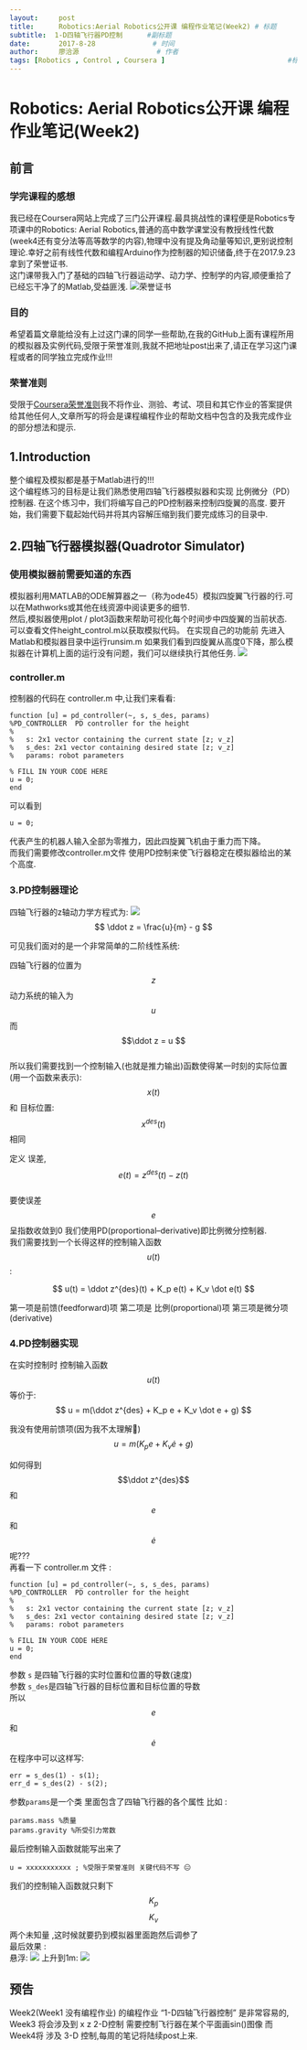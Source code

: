 ```yaml
---
layout:     post
title:		Robotics:Aerial Robotics公开课 编程作业笔记(Week2) # 标题 
subtitle:  1-D四轴飞行器PD控制 	 #副标题
date:       2017-8-28              # 时间
author:     廖洽源                   # 作者
tags: [Robotics , Control , Coursera ]                              #标签
---
```


# Robotics: Aerial Robotics公开课 编程作业笔记(Week2)  
## 前言 
### 学完课程的感想    
我已经在Coursera网站上完成了三门公开课程.最具挑战性的课程便是Robotics专项课中的Robotics: Aerial Robotics,普通的高中数学课堂没有教授线性代数(week4还有变分法等高等数学的内容),物理中没有提及角动量等知识,更别说控制理论.幸好之前有线性代数和编程Arduino作为控制器的知识储备,终于在2017.9.23拿到了荣誉证书.  
这门课带我入门了基础的四轴飞行器运动学、动力学、控制学的内容,顺便重拾了已经忘干净了的Matlab,受益匪浅.
![荣誉证书](https://ws4.sinaimg.cn/large/006tKfTcgy1flmniz8untj31880y4h9i.jpg)
### 目的  
希望着篇文章能给没有上过这门课的同学一些帮助,在我的GitHub上面有课程所用的模拟器及实例代码,受限于荣誉准则,我就不把地址post出来了,请正在学习这门课程或者的同学独立完成作业!!!
### 荣誉准则  
受限于[Coursera荣誉准则](https://www.coursera.org/about/terms/honorcode)我不将作业、测验、考试、项目和其它作业的答案提供给其他任何人,文章所写的将会是课程编程作业的帮助文档中包含的及我完成作业的部分想法和提示.
 
## 1.Introduction    
整个编程及模拟都是基于Matlab进行的!!!  
这个编程练习的目标是让我们熟悉使用四轴飞行器模拟器和实现 比例微分（PD）控制器. 在这个练习中，我们将编写自己的PD控制器来控制四旋翼的高度.
要开始，我们需要下载起始代码并将其内容解压缩到我们要完成练习的目录中.
## 2.四轴飞行器模拟器(Quadrotor Simulator)   
### 使用模拟器前需要知道的东西    
模拟器利用MATLAB的ODE解算器之一（称为ode45）模拟四旋翼飞行器的行.可以在Mathworks或其他在线资源中阅读更多的细节.  
然后,模拟器使用plot / plot3函数来帮助可视化每个时间步中四旋翼的当前状态.  
可以查看文件height_control.m以获取模拟代码。
在实现自己的功能前 先进入Matlab和模拟器目录中运行runsim.m 如果我们看到四旋翼从高度0下降，那么模拟器在计算机上面的运行没有问题，我们可以继续执行其他任务. 
![](https://ws4.sinaimg.cn/large/006tKfTcgy1fln9xx4rtxj31kw0zk17m.jpg) 
### controller.m
控制器的代码在 controller.m 中,让我们来看看:  

```
function [u] = pd_controller(~, s, s_des, params)  
%PD_CONTROLLER  PD controller for the height  
%  
%   s: 2x1 vector containing the current state [z; v_z]  
%   s_des: 2x1 vector containing desired state [z; v_z]  
%   params: robot parameters 
  
% FILL IN YOUR CODE HERE  
u = 0;    
end   
```
可以看到
```
u = 0;
```
代表产生的机器人输入全部为零推力，因此四旋翼飞机由于重力而下降。  
而我们需要修改controller.m文件 使用PD控制来使飞行器稳定在模拟器给出的某个高度.
### 3.PD控制器理论  
四轴飞行器的z轴动力学方程式为: 
![](https://ws4.sinaimg.cn/large/006tKfTcgy1flvlqsx3qhj310e0r0wl3.jpg)
$$ \ddot z = \frac{u}{m} - g $$

可见我们面对的是一个非常简单的二阶线性系统: 
 
四轴飞行器的位置为 $$z$$ 动力系统的输入为 $$u$$ 而 $$\ddot z = u $$  
所以我们需要找到一个控制输入(也就是推力输出)函数使得某一时刻的实际位置(用一个函数来表示): $$x(t)$$ 和 目标位置: $$x^{des}(t)$$ 相同  
  
定义 误差, $$e(t) = z^{des}(t)- z(t)$$   
要使误差 $$e$$ 呈指数收敛到0 我们使用PD(proportional–derivative)即比例微分控制器.  
我们需要找到一个长得这样的控制输入函数$$u(t)$$: 
 
$$ u(t) = \ddot z^{des}(t) + K_p e(t) + K_v \dot e(t) $$  

第一项是前馈(feedforward)项 第二项是 比例(proportional)项 第三项是微分项(derivative)   
### 4.PD控制器实现
在实时控制时 控制输入函数 $$u(t)$$ 等价于:  
$$ u = m(\ddot z^{des} + K_p e + K_v \dot e + g) $$  

我没有使用前馈项(因为我不太理解😬)  
$$ u = m( K_p e + K_v \dot e + g) $$  

如何得到 $$\ddot z^{des}$$ 和 $$e$$ 和 $$\dot e$$ 呢???  
再看一下 controller.m 文件 :

```
function [u] = pd_controller(~, s, s_des, params)  
%PD_CONTROLLER  PD controller for the height  
%  
%   s: 2x1 vector containing the current state [z; v_z]  
%   s_des: 2x1 vector containing desired state [z; v_z]  
%   params: robot parameters 
  
% FILL IN YOUR CODE HERE  
u = 0;  
end   
```
参数 ```s``` 是四轴飞行器的实时位置和位置的导数(速度)  
参数 ```s_des```是四轴飞行器的目标位置和目标位置的导数  
所以$$e$$和$$\dot e$$在程序中可以这样写:

```
err = s_des(1) - s(1);  
err_d = s_des(2) - s(2);
```
参数```params```是一个类 里面包含了四轴飞行器的各个属性 比如 :  

```
params.mass %质量  
params.gravity %所受引力常数
```  
最后控制输入函数就能写出来了 

```
u = xxxxxxxxxxx ; %受限于荣誉准则 关键代码不写 😑
```

我们的控制输入函数就只剩下 $$K_p$$ $$K_v$$ 两个未知量 ,这时候就要扔到模拟器里面跑然后调参了  
最后效果 :  
悬浮:
![](https://ws3.sinaimg.cn/large/006tKfTcgy1flvleylkizj31kw0zkqin.jpg)
上升到1m:
![](https://ws2.sinaimg.cn/large/006tKfTcgy1flvlftxi3ej31kw0zkds0.jpg)
## 预告
Week2(Week1 没有编程作业) 的编程作业 “1-D四轴飞行器控制” 是非常容易的, Week3 将会涉及到 x z 2-D控制 需要控制飞行器在某个平面画sin()图像 而 Week4将 涉及 3-D 控制,每周的笔记将陆续post上来.

